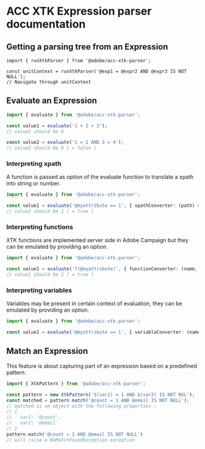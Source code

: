 # ACC XTK Expression parser documentation

## Getting a parsing tree from an Expression

```
import { runXtkParser } from '@adobe/acc-xtk-parser';

const unitContext = runXtkParser('@exp1 = @expr2 AND @expr3 IS NOT NULL');
// Navigate through unitContext
```

## Evaluate an Expression

```TypeScript
import { evaluate } from '@adobe/acc-xtk-parser';

const value1 = evaluate('1 + 2 + 3');
// value1 should be 6

const value2 = evaluate('1 = 2 AND 3 = 4');
// value2 should be 0 ( = false )
```

### Interpreting xpath

A function is passed as option of the evaluate function to translate a xpath into string or number. 

```TypeScript
import { evaluate } from '@adobe/acc-xtk-parser';

const value1 = evaluate('@myattribute == 1', { xpathConverter: (path) => path === '@myattribute' ? 1 : undefined});
// value1 should be 1 ( = true )
```

### Interpreting functions

XTK functions are implemented server side in Adobe Campaign but they can be emulated by providing an option. 

```TypeScript
import { evaluate } from '@adobe/acc-xtk-parser';

const value1 = evaluate('f(@myattribute)', { functionConverter: (name, arg...) => // implement your code });
// value1 should be 1 ( = true )
```

### Interpreting variables

Variables may be present in certain context of evaluation, they can be emulated by providing an option.

```TypeScript
import { evaluate } from '@adobe/acc-xtk-parser';

const value1 = evaluate('@myattribute == 1', { variableConverter: (name) => // return your value});
```

## Match an Expression

This feature is about capturing part of an expression based on a predefined pattern.

```TypeScript
import { XtkPattern } from '@adobe/acc-xtk-parser';

const pattern = new XtkPattern('$(var1) = 1 AND $(var2) IS NOT NUL'); 
const matched = pattern.match('@count = 1 AND @email IS NOT NULL');
// matched is an object with the following properties :
// {
//   var1: '@count',
//   var2: '@email'
// }
pattern.match('@count = 2 AND @email IS NOT NULL')
// will raise a NoMatchFoundException exception

```
